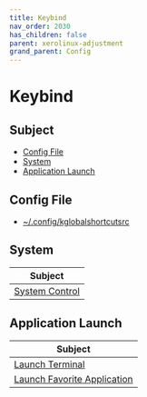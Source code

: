 ```yaml
---
title: Keybind
nav_order: 2030
has_children: false
parent: xerolinux-adjustment
grand_parent: Config
---
```



# Keybind


## Subject

* [Config File](#config-file)
* [System](#system)
* [Application Launch](#application-launch)


## Config File

* [~/.config/kglobalshortcutsrc](https://github.com/samwhelp/note-about-xerolinux/blob/gh-pages/_demo/adjustment/xerolinux/part/xerolinux-keybind-main/config/xerolinux/kglobalshortcutsrc)


## System

| Subject |
| --- |
| [System Control](keybind/system-control) |


## Application Launch

| Subject |
| --- |
| [Launch Terminal](keybind/application-launch-terminal) |
| [Launch Favorite Application](keybind/application-launch-favorite) |



